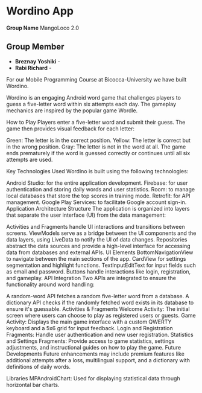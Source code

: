 # Wordino App

**Group Name** MangoLoco 2.0

## Group Member

- **Breznay Yoshiki** - 
- **Rabi Richard** -

For our Mobile Programming Course at Bicocca-University we have built Wordino.

Wordino is an engaging Android word game that challenges players to guess a five-letter word within six attempts each day. The gameplay mechanics are inspired by the popular game Wordle.

How to Play
Players enter a five-letter word and submit their guess. The game then provides visual feedback for each letter:

Green: The letter is in the correct position.
Yellow: The letter is correct but in the wrong position.
Gray: The letter is not in the word at all.
The game ends prematurely if the word is guessed correctly or continues until all six attempts are used.

Key Technologies Used
Wordino is built using the following technologies:

Android Studio: for the entire application development.
Firebase: for user authentication and storing daily words and user statistics.
Room: to manage local databases that store the top scores in training mode.
Retrofit: for API management.
Google Play Services: to facilitate Google account sign-in.
Application Architecture
Structure
The application is organized into layers that separate the user interface (UI) from the data management:

Activities and Fragments handle UI interactions and transitions between screens.
ViewModels serve as a bridge between the UI components and the data layers, using LiveData to notify the UI of data changes.
Repositories abstract the data sources and provide a high-level interface for accessing data from databases and external APIs.
UI Elements
BottomNavigationView to navigate between the main sections of the app.
CardView for settings segmentation and highlight functions.
TextInputEditText for input fields such as email and password.
Buttons handle interactions like login, registration, and gameplay.
API Integration
Two APIs are integrated to ensure the functionality around word handling:

A random-word API fetches a random five-letter word from a database.
A dictionary API checks if the randomly fetched word exists in its database to ensure it's guessable.
Activities & Fragments
Welcome Activity: The initial screen where users can choose to play as registered users or guests.
Game Activity: Displays the main game interface with a custom QWERTY keyboard and a 5x6 grid for input feedback.
Login and Registration Fragments: Handle user authentication and new user registration.
Statistics and Settings Fragments: Provide access to game statistics, settings adjustments, and instructional guides on how to play the game.
Future Developments
Future enhancements may include premium features like additional attempts after a loss, multilingual support, and a dictionary with definitions of daily words.

Libraries
MPAndroidChart: Used for displaying statistical data through horizontal bar charts.
